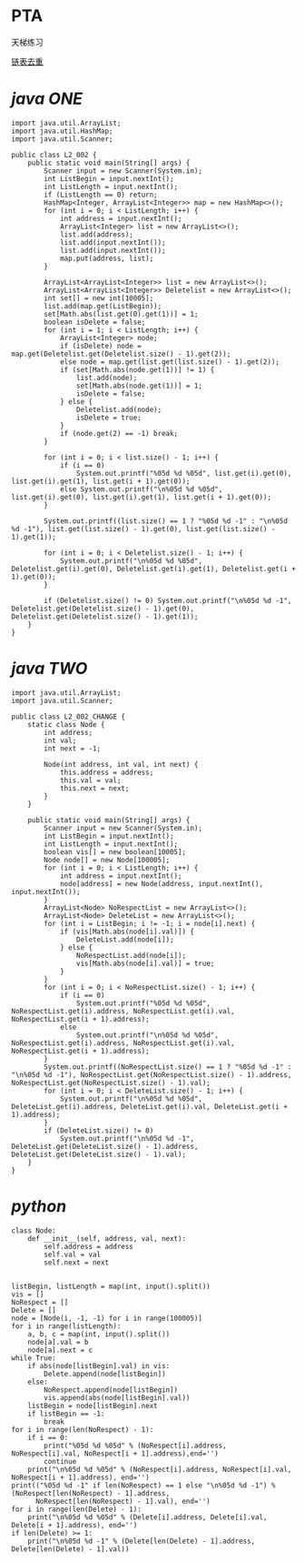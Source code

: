 # PTA
天梯练习

[链表去重](https://pintia.cn/problem-sets/994805046380707840/problems/994805072641245184)

# _java ONE_

    import java.util.ArrayList;
    import java.util.HashMap;
    import java.util.Scanner;

    public class L2_002 {
        public static void main(String[] args) {
            Scanner input = new Scanner(System.in);
            int ListBegin = input.nextInt();
            int ListLength = input.nextInt();
            if (ListLength == 0) return;
            HashMap<Integer, ArrayList<Integer>> map = new HashMap<>();
            for (int i = 0; i < ListLength; i++) {
                int address = input.nextInt();
                ArrayList<Integer> list = new ArrayList<>();
                list.add(address);
                list.add(input.nextInt());
                list.add(input.nextInt());
                map.put(address, list);
            }

            ArrayList<ArrayList<Integer>> list = new ArrayList<>();
            ArrayList<ArrayList<Integer>> Deletelist = new ArrayList<>();
            int set[] = new int[10005];
            list.add(map.get(ListBegin));
            set[Math.abs(list.get(0).get(1))] = 1;
            boolean isDelete = false;
            for (int i = 1; i < ListLength; i++) {
                ArrayList<Integer> node;
                if (isDelete) node = map.get(Deletelist.get(Deletelist.size() - 1).get(2));
                else node = map.get(list.get(list.size() - 1).get(2));
                if (set[Math.abs(node.get(1))] != 1) {
                    list.add(node);
                    set[Math.abs(node.get(1))] = 1;
                    isDelete = false;
                } else {
                    Deletelist.add(node);
                    isDelete = true;
                }
                if (node.get(2) == -1) break;
            }

            for (int i = 0; i < list.size() - 1; i++) {
                if (i == 0)
                    System.out.printf("%05d %d %05d", list.get(i).get(0), list.get(i).get(1), list.get(i + 1).get(0));
                else System.out.printf("\n%05d %d %05d", list.get(i).get(0), list.get(i).get(1), list.get(i + 1).get(0));
            }

            System.out.printf((list.size() == 1 ? "%05d %d -1" : "\n%05d %d -1"), list.get(list.size() - 1).get(0), list.get(list.size() - 1).get(1));

            for (int i = 0; i < Deletelist.size() - 1; i++) {
                System.out.printf("\n%05d %d %05d", Deletelist.get(i).get(0), Deletelist.get(i).get(1), Deletelist.get(i + 1).get(0));
            }

            if (Deletelist.size() != 0) System.out.printf("\n%05d %d -1", Deletelist.get(Deletelist.size() - 1).get(0), Deletelist.get(Deletelist.size() - 1).get(1));
        }
    }

# _java TWO_

    import java.util.ArrayList;
    import java.util.Scanner;

    public class L2_002_CHANGE {
        static class Node {
            int address;
            int val;
            int next = -1;

            Node(int address, int val, int next) {
                this.address = address;
                this.val = val;
                this.next = next;
            }
        }

        public static void main(String[] args) {
            Scanner input = new Scanner(System.in);
            int ListBegin = input.nextInt();
            int ListLength = input.nextInt();
            boolean vis[] = new boolean[10005];
            Node node[] = new Node[100005];
            for (int i = 0; i < ListLength; i++) {
                int address = input.nextInt();
                node[address] = new Node(address, input.nextInt(), input.nextInt());
            }
            ArrayList<Node> NoRespectList = new ArrayList<>();
            ArrayList<Node> DeleteList = new ArrayList<>();
            for (int i = ListBegin; i != -1; i = node[i].next) {
                if (vis[Math.abs(node[i].val)]) {
                    DeleteList.add(node[i]);
                } else {
                    NoRespectList.add(node[i]);
                    vis[Math.abs(node[i].val)] = true;
                }
            }
            for (int i = 0; i < NoRespectList.size() - 1; i++) {
                if (i == 0)
                    System.out.printf("%05d %d %05d", NoRespectList.get(i).address, NoRespectList.get(i).val, NoRespectList.get(i + 1).address);
                else
                    System.out.printf("\n%05d %d %05d", NoRespectList.get(i).address, NoRespectList.get(i).val, NoRespectList.get(i + 1).address);
            }
            System.out.printf((NoRespectList.size() == 1 ? "%05d %d -1" : "\n%05d %d -1"), NoRespectList.get(NoRespectList.size() - 1).address, NoRespectList.get(NoRespectList.size() - 1).val);
            for (int i = 0; i < DeleteList.size() - 1; i++) {
                System.out.printf("\n%05d %d %05d", DeleteList.get(i).address, DeleteList.get(i).val, DeleteList.get(i + 1).address);
            }
            if (DeleteList.size() != 0)
                System.out.printf("\n%05d %d -1", DeleteList.get(DeleteList.size() - 1).address, DeleteList.get(DeleteList.size() - 1).val);
        }
    }

# _python_

    class Node:
        def __init__(self, address, val, next):
            self.address = address
            self.val = val
            self.next = next


    listBegin, listLength = map(int, input().split())
    vis = []
    NoRespect = []
    Delete = []
    node = [Node(i, -1, -1) for i in range(100005)]
    for i in range(listLength):
        a, b, c = map(int, input().split())
        node[a].val = b
        node[a].next = c
    while True:
        if abs(node[listBegin].val) in vis:
            Delete.append(node[listBegin])
        else:
            NoRespect.append(node[listBegin])
            vis.append(abs(node[listBegin].val))
        listBegin = node[listBegin].next
        if listBegin == -1:
            break
    for i in range(len(NoRespect) - 1):
        if i == 0:
            print("%05d %d %05d" % (NoRespect[i].address, NoRespect[i].val, NoRespect[i + 1].address),end='')
            continue
        print("\n%05d %d %05d" % (NoRespect[i].address, NoRespect[i].val, NoRespect[i + 1].address), end='')
    print(("%05d %d -1" if len(NoRespect) == 1 else "\n%05d %d -1") % (NoRespect[len(NoRespect) - 1].address,
          NoRespect[len(NoRespect) - 1].val), end='')
    for i in range(len(Delete) - 1):
        print("\n%05d %d %05d" % (Delete[i].address, Delete[i].val, Delete[i + 1].address), end='')
    if len(Delete) >= 1:
        print("\n%05d %d -1" % (Delete[len(Delete) - 1].address, Delete[len(Delete) - 1].val))
